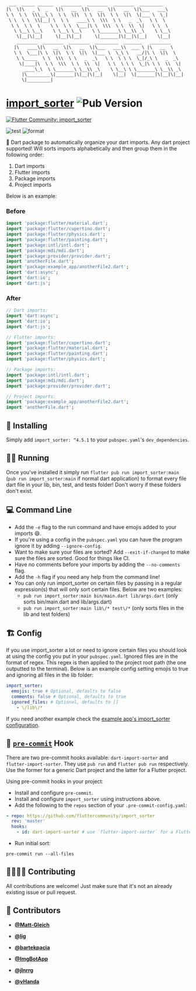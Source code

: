 <!-- DO NOT REMOVE - contributor_list:data:start:["Matt-Gleich", "lig", "bartekpacia", "ImgBotApp", "jlnrrg", "vHanda"]:end -->

```txt
 ___  _____ ______   ________  ________  ________  _________
|\  \|\   _ \  _   \|\   __  \|\   __  \|\   __  \|\___   ___\
\ \  \ \  \\\__\ \  \ \  \|\  \ \  \|\  \ \  \|\  \|___ \  \_|
 \ \  \ \  \\|__| \  \ \   ____\ \  \\\  \ \   _  _\   \ \  \
  \ \  \ \  \    \ \  \ \  \___|\ \  \\\  \ \  \\  \|   \ \  \
   \ \__\ \__\    \ \__\ \__\    \ \_______\ \__\\ _\    \ \__\
    \|__|\|__|     \|__|\|__|     \|_______|\|__|\|__|    \|__|
    ________  ________  ________  _________  _______   ________
   |\   ____\|\   __  \|\   __  \|\___   ___\\  ___ \ |\   __  \
   \ \  \___|\ \  \|\  \ \  \|\  \|___ \  \_\ \   __/|\ \  \|\  \
    \ \_____  \ \  \\\  \ \   _  _\   \ \  \ \ \  \_|/_\ \   _  _\
     \|____|\  \ \  \\\  \ \  \\  \|   \ \  \ \ \  \_|\ \ \  \\  \|
       ____\_\  \ \_______\ \__\\ _\    \ \__\ \ \_______\ \__\\ _\
      |\_________\|_______|\|__|\|__|    \|__|  \|_______|\|__|\|__|
      \|_________|
```

# [import_sorter](https://pub.dev/packages/import_sorter) ![Pub Version](https://img.shields.io/pub/v/import_sorter)

[![Flutter Community: import_sorter](https://fluttercommunity.dev/_github/header/import_sorter)](https://github.com/fluttercommunity/community)

![test](https://github.com/fluttercommunity/import_sorter/workflows/test/badge.svg)
![format](https://github.com/fluttercommunity/import_sorter/workflows/format/badge.svg)

🎯 Dart package to automatically organize your dart imports. Any dart project supported! Will sorts imports alphabetically and then group them in the following order:

1. Dart imports
2. Flutter imports
3. Package imports
4. Project imports

Below is an example:

### Before

```dart
import 'package:flutter/material.dart';
import 'package:flutter/cupertino.dart';
import 'package:flutter/physics.dart';
import 'package:flutter/painting.dart';
import 'package:intl/intl.dart';
import 'package:mdi/mdi.dart';
import 'package:provider/provider.dart';
import 'anotherFile.dart';
import 'package:example_app/anotherFile2.dart';
import 'dart:async';
import 'dart:io';
import 'dart:js';
```

### After

```dart
// Dart imports:
import 'dart:async';
import 'dart:io';
import 'dart:js';

// Flutter imports:
import 'package:flutter/cupertino.dart';
import 'package:flutter/material.dart';
import 'package:flutter/painting.dart';
import 'package:flutter/physics.dart';

// Package imports:
import 'package:intl/intl.dart';
import 'package:mdi/mdi.dart';
import 'package:provider/provider.dart';

// Project imports:
import 'package:example_app/anotherFile2.dart';
import 'anotherFile.dart';
```

## 🚀 Installing

Simply add `import_sorter: ^4.5.1` to your `pubspec.yaml`'s `dev_dependencies`.

## 🏃‍♂️ Running

Once you've installed it simply run `flutter pub run import_sorter:main` (`pub run import_sorter:main` if normal dart application) to format every file dart file in your lib, bin, test, and tests folder! Don't worry if these folders don't exist.

## 💻 Command Line

- Add the `-e` flag to the run command and have emojis added to your imports 😄.
- If you're using a config in the `pubspec.yaml` you can have the program ignore it by adding `--ignore-config`.
- Want to make sure your files are sorted? Add `--exit-if-changed` to make sure the files are sorted. Good for things like CI.
- Have no comments before your imports by adding the `--no-comments` flag.
- Add the `-h` flag if you need any help from the command line!
- You can only run import_sorter on certain files by passing in a regular expression(s) that will only sort certain files. Below are two examples:
  - `pub run import_sorter:main bin/main.dart lib/args.dart` (only sorts bin/main.dart and lib/args.dart)
  - `pub run import_sorter:main lib\/* test\/*` (only sorts files in the lib and test folders)

## 🏗️ Config

If you use import_sorter a lot or need to ignore certain files you should look at using the config you put in your `pubspec.yaml`. Ignored files are in the format of regex. This regex is then applied to the project root path (the one outputted to the terminal). Below is an example config setting emojis to true and ignoring all files in the lib folder:

```yaml
import_sorter:
  emojis: true # Optional, defaults to false
  comments: false # Optional, defaults to true
  ignored_files: # Optional, defaults to []
    - \/lib\/*
```

If you need another example check the [example app's import_sorter configuration](https://github.com/fluttercommunity/import_sorter/blob/master/example/example_app/pubspec.yaml#L76).

## 🚨 [`pre-commit`](https://pre-commit.com/) Hook

There are two pre-commit hooks available: `dart-import-sorter` and `flutter-import-sorter`. They use `pub run` and `flutter pub run` respectively. Use the former for a generic Dart project and the latter for a Flutter project.

Using pre-commit hooks in your project:

- Install and configure `pre-commit`.
- Install and configure `import_sorter` using instructions above.
- Add the following to the `repos` section of your `.pre-commit-config.yaml`:

```yaml
- repo: https://github.com/fluttercommunity/import_sorter
  rev: 'master'
  hooks:
    - id: dart-import-sorter # use `flutter-import-sorter` for a Flutter project
```

- Run initial sort:

```shell
pre-commit run --all-files
```

## 🙋‍♀️🙋‍♂️ Contributing

All contributions are welcome! Just make sure that it's not an already existing issue or pull request.

<!-- DO NOT REMOVE - contributor_list:start -->
## 👥 Contributors


- **[@Matt-Gleich](https://github.com/Matt-Gleich)**

- **[@lig](https://github.com/lig)**

- **[@bartekpacia](https://github.com/bartekpacia)**

- **[@ImgBotApp](https://github.com/ImgBotApp)**

- **[@jlnrrg](https://github.com/jlnrrg)**

- **[@vHanda](https://github.com/vHanda)**

<!-- DO NOT REMOVE - contributor_list:end -->

